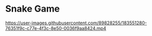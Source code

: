# Snake Game


https://user-images.githubusercontent.com/89828255/183551280-76351f9c-c77e-4f3c-8e50-0036f9aa8424.mp4

